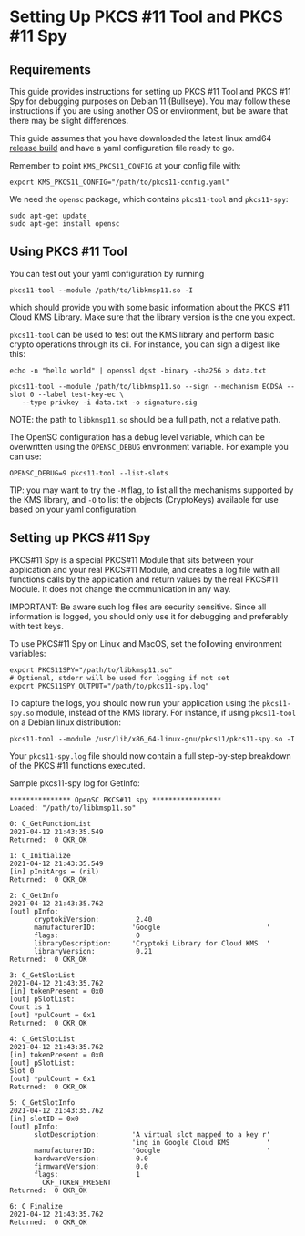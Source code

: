 # Setting Up PKCS #11 Tool and PKCS #11 Spy

## Requirements

This guide provides instructions for setting up PKCS #11 Tool and PKCS #11 Spy
for debugging purposes on Debian 11 (Bullseye). You may follow these
instructions if you are using another OS or environment, but be aware that there
may be slight differences.

This guide assumes that you have downloaded the latest linux amd64 [release
build](https://github.com/GoogleCloudPlatform/kms-integrations/releases)
and have a yaml configuration file ready to go.

Remember to point `KMS_PKCS11_CONFIG` at your config file with:

```
export KMS_PKCS11_CONFIG="/path/to/pkcs11-config.yaml"
```

We need the `opensc` package, which contains `pkcs11-tool` and `pkcs11-spy`:

```
sudo apt-get update
sudo apt-get install opensc
```

## Using PKCS #11 Tool

You can test out your yaml configuration by running

```
pkcs11-tool --module /path/to/libkmsp11.so -I
```

which should provide you with some basic information about the PKCS #11 Cloud
KMS Library. Make sure that the library version is the one you expect.

`pkcs11-tool` can be used to test out the KMS library and perform basic crypto
operations through its cli. For instance, you can sign a digest like this:

```
echo -n "hello world" | openssl dgst -binary -sha256 > data.txt

pkcs11-tool --module /path/to/libkmsp11.so --sign --mechanism ECDSA --slot 0 --label test-key-ec \
   --type privkey -i data.txt -o signature.sig
```

NOTE: the path to `libkmsp11.so` should be a full path, not a relative path.

The OpenSC configuration has a debug level variable, which can be overwritten
using the `OPENSC_DEBUG` environment variable. For example you can use:

```
OPENSC_DEBUG=9 pkcs11-tool --list-slots
```

TIP: you may want to try the `-M` flag, to list all the mechanisms supported by
the KMS library, and `-O` to list the objects (CryptoKeys) available for use
based on your yaml configuration.

## Setting up PKCS #11 Spy

PKCS#11 Spy is a special PKCS#11 Module that sits between your application and
your real PKCS#11 Module, and creates a log file with all functions calls by the
application and return values by the real PKCS#11 Module. It does not change the
communication in any way.

IMPORTANT: Be aware such log files are security sensitive. Since all information
is logged, you should only use it for debugging and preferably with test keys.

To use PKCS#11 Spy on Linux and MacOS, set the following environment variables:

```
export PKCS11SPY="/path/to/libkmsp11.so"
# Optional, stderr will be used for logging if not set
export PKCS11SPY_OUTPUT="/path/to/pkcs11-spy.log"
```

To capture the logs, you should now run your application using the
`pkcs11-spy.so` module, instead of the KMS library. For instance, if using
`pkcs11-tool` on a Debian linux distribution:

```
pkcs11-tool --module /usr/lib/x86_64-linux-gnu/pkcs11/pkcs11-spy.so -I
```

Your `pkcs11-spy.log` file should now contain a full step-by-step breakdown of
the PKCS #11 functions executed.

<section class="zippy">

Sample pkcs11-spy log for GetInfo:

```
*************** OpenSC PKCS#11 spy *****************
Loaded: "/path/to/libkmsp11.so"

0: C_GetFunctionList
2021-04-12 21:43:35.549
Returned:  0 CKR_OK

1: C_Initialize
2021-04-12 21:43:35.549
[in] pInitArgs = (nil)
Returned:  0 CKR_OK

2: C_GetInfo
2021-04-12 21:43:35.762
[out] pInfo:
      cryptokiVersion:         2.40
      manufacturerID:         'Google                          '
      flags:                   0
      libraryDescription:     'Cryptoki Library for Cloud KMS  '
      libraryVersion:          0.21
Returned:  0 CKR_OK

3: C_GetSlotList
2021-04-12 21:43:35.762
[in] tokenPresent = 0x0
[out] pSlotList:
Count is 1
[out] *pulCount = 0x1
Returned:  0 CKR_OK

4: C_GetSlotList
2021-04-12 21:43:35.762
[in] tokenPresent = 0x0
[out] pSlotList:
Slot 0
[out] *pulCount = 0x1
Returned:  0 CKR_OK

5: C_GetSlotInfo
2021-04-12 21:43:35.762
[in] slotID = 0x0
[out] pInfo:
      slotDescription:        'A virtual slot mapped to a key r'
                              'ing in Google Cloud KMS         '
      manufacturerID:         'Google                          '
      hardwareVersion:         0.0
      firmwareVersion:         0.0
      flags:                   1
        CKF_TOKEN_PRESENT
Returned:  0 CKR_OK

6: C_Finalize
2021-04-12 21:43:35.762
Returned:  0 CKR_OK
```

</section>
